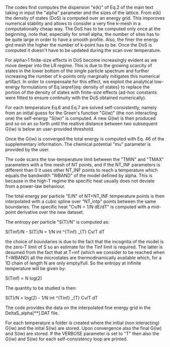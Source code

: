 The codes first computes the dispersion "e(k)" of Eq.2 of the main text taking in input the "alpha" parameter and the sizes of the lattice. From e(k) the density of states (DoS) is computed over an energy grid. This imporoves numerical stability and allows to consider a very fine k-mesh in a computationally cheap way. The DoS has to be computed only once at the beginning, note that, especially for small alpha, the number of sites has to be quite large in order to have a smooth profile. Also, the finer the energy gird mesh the higher the number of k-point has to be. Once the DoS is computed it doesn't have to be updated during the scan over temperature. 

For alpha>1 finite-size effects in DoS become increasingly evident as we move deeper into the LR regime. This is due to the growing scarcity of states in the lower bottom of the single particle spectrum and further increasing the number of k-points only marginally mitigates this numerical artifact. In order to compensate for this effect, we exploit the analytical low-energy formulations of Eq.\eqref{eq: density of states} to replace the portion of the density of states with finite-size effects (ad-hoc constants were fitted to ensure continuity with the DoS obtained numerically).

For each temperature Eq.6 and Eq.7 are solved self-consistently, namely from an initial guess for the Green's function "G(iw)" (the non interacting one) the self-energy "S(iw)" is computed. A new G(iw) is then produced and so on an so forth until the realtive distance between two subsequent G(iw) is below an user-provided threshold.

Once the G(iw) is converged the total energy is computed with Eq. 46 of the supplementary information. The chemical potential "mu" parameter is provided by the user.

The code scans the low-temperature limit between the "TMIN" and "TMAX" parameters with a fine mesh of NT points, and if the NT_INF parameters is different than 0 it uses other NT_INF points to reach a temperature which equals the bandwidth "WBAND" of the model defined by alpha. This is because in the high-T regime the specific heat usually does not deviate from a power-law behaviour.

The total energy per particle "E/N" of NT+NT_INF temperature points is then interpolated with a cubic spline over "NT_intp" points between the same boundaries. The specific heat "Cv/N = 1/N dE/dT" is computed with a mid-point derivative over the new dataset.

The entropy per particle "S(T)/N" is computed as: 

S(Tinf)/N - S(T)/N = 1/N int ^{Tinf} _{T}  Cv/T dT

the choice of boundaries is due to the fact that the incognita of the model is the zero-T limit of S so an estimate for the Tinf limit is required. The latter is desumed from the fact that at T=inf (which we consider to be reached when T=WBAND) all the microstates are thermodinamically available which, for a 1D chain of length N are only empty/full. So the entropy at infinite temperature will be given by:

S(Tinf) = N log(2)

The quantity to be studied is then:

S(T)/N = log(2) -  1/N int ^{Tinf} _{T}  Cv/T dT

The code provides the data on the interpolated fine energy grid in the DeltaS_alpha[**].DAT file.

For each temperature a folder is created where the initial (non interacting) G(iw) and the inital S(iw) are stored. Upon convergence also the final G(iw) and S(iw) are stored. If the VERBOSE parameter is set to "T" then also the G(iw) and S(iw) for each self-consistency loop are printed.



